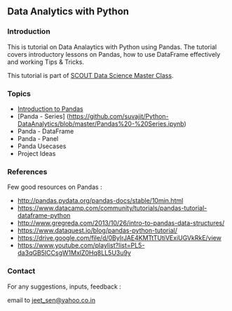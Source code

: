 ## Data Analytics with Python

### Introduction

This is tutorial on Data Analaytics with Python using Pandas. 
The tutorial covers introductory lessons on Pandas, how to use DataFrame effectively and working Tips & Tricks.

This tutorial is part of [SCOUT Data Science Master Class](www.scoutlive.in).


### Topics

* [Introduction to Pandas](https://github.com/suvajit/Python-DataAnalytics/blob/master/Pandas-Introduction.ipynb)
* [Panda - Series] (https://github.com/suvajit/Python-DataAnalytics/blob/master/Pandas%20-%20Series.ipynb)
* Panda - DataFrame
* Panda - Panel
* Panda Usecases
* Project Ideas


### References

Few good resources on Pandas :

* http://pandas.pydata.org/pandas-docs/stable/10min.html
* https://www.datacamp.com/community/tutorials/pandas-tutorial-dataframe-python
* http://www.gregreda.com/2013/10/26/intro-to-pandas-data-structures/
* https://www.dataquest.io/blog/pandas-python-tutorial/
* https://drive.google.com/file/d/0ByIrJAE4KMTtTUtiVExiUGVkRkE/view
* https://www.youtube.com/playlist?list=PL5-da3qGB5ICCsgW1MxlZ0Hq8LL5U3u9y


### Contact

For any suggestions, inputs, feedback :

email to [jeet_sen@yahoo.co.in](mailto:jeet_sen@yahoo.co.in)
